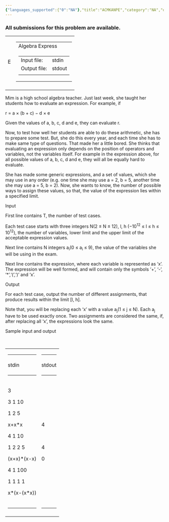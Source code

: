 ```yaml
---
{"languages_supported":{"0":"NA"},"title":"ACMKANPE","category":"NA","old_version":true,"problem_code":"ACMKANPE","tags":{"0":"NA"},"layout":"problem"}
---
```


<h3> All submissions for this problem are available. </h3><div id="kanpur">
<div class="tabular">
<table id="TBL-17" class="tabular" cellpadding="0" cellspacing="0">
    

<tr id="TBL-17-1-">
<td id="TBL-17-1-1" class="td11"><a id="x1-6r5" name="x1-6r5"></a> <span class="cmssbx-10x-x-600">E</span></td>
<td id="TBL-17-1-2" class="td11">
<div class="tabular">
<table id="TBL-18" class="tabular" cellpadding="0" cellspacing="0">
   

<tr id="TBL-18-1-">
<td id="TBL-18-1-1" class="td11"><span class="cmssbx-10x-x-172">Algebra Express</span></td>
</tr>
<tr id="TBL-18-2-">
<td id="TBL-18-2-1" class="td11">
<div class="tabular">
<table id="TBL-19" class="tabular" cellpadding="0" cellspacing="0">
    

<tr id="TBL-19-1-">
<td id="TBL-19-1-1" class="td10">Input file:</td>
<td id="TBL-19-1-2" class="td01"><span class="cmtt-10x-x-109">stdin</span></td>
</tr>
<tr id="TBL-19-2-">
<td id="TBL-19-2-1" class="td10">Output file:</td>
<td id="TBL-19-2-2" class="td01"><span class="cmtt-10x-x-109">stdout</span></td>
</tr>
<tr id="TBL-19-3-">
<td id="TBL-19-3-1" class="td10"></td>
</tr>

</table>
</div>
</td>
</tr>

</table>
</div>
</td>
</tr>
<tr id="TBL-17-2-">
<td id="TBL-17-2-1" class="td11"></td>
</tr>

</table>
</div>

<p class="noindent">Mim is a high school algebra teacher. Just last week, she taught     her students how to evaluate an expression. For example, if</p>
<div class="center">
<p class="noindent"></p>
<p class="noindent"><span class="cmmi-10x-x-109">r</span> = <span class="cmmi-10x-x-109">a</span> <span class="cmsy-10x-x-109">×</span> (<span class="cmmi-10x-x-109">b</span> + <span class="cmmi-10x-x-109">c</span>) <span class="cmsy-10x-x-109">−</span> <span class="cmmi-10x-x-109">d</span> <span class="cmsy-10x-x-109">×</span> <span class="cmmi-10x-x-109">e</span></p>
</div>

<p class="noindent">Given the values of <span class="cmmi-10x-x-109">a</span>,     <span class="cmmi-10x-x-109">b</span>, <span class="cmmi-10x-x-109">c</span>,     <span class="cmmi-10x-x-109">d</span> and <span class="cmmi-10x-x-109">e</span>, they     can evaluate <span class="cmmi-10x-x-109">r</span>. </p>
<p class="noindent">Now, to test how well her students are able to do these     arithmetic, she has to prepare some test. But, she do this every year, and each time     she has to make same type of questions. That made her a little bored. She thinks that     evaluating an expression only depends on the position of operators and variables, not     the variables itself. For example in the expression above, for all possible values of     <span class="cmmi-10x-x-109">a</span>, <span class="cmmi-10x-x-109">b</span>,     <span class="cmmi-10x-x-109">c</span>, <span class="cmmi-10x-x-109">d</span> and     <span class="cmmi-10x-x-109">e</span>, they will all be equally hard to evaluate.      </p>
<p class="noindent">She has made some generic expressions, and a set of values, which     she may use in any order (e.g. one time she may use <span class="cmmi-10x-x-109">a</span> = 2, <span class="cmmi-10x-x-109">b</span> = 5, another     time she may use <span class="cmmi-10x-x-109">a</span> = 5, <span class="cmmi-10x-x-109">b</span> = 2). Now, she wants to know, the number of possible ways     to assign these values, so that, the value of the expression lies within a specified     limit. </p>
<p class="noindent"><span class="cmssbx-10x-x-144">Input</span> </p>
<p class="noindent">First line contains <span class="cmmi-10x-x-109">T</span>, the     number of test cases. </p>
<p class="noindent">Each test case starts with three integers <span class="cmmi-10x-x-109">N</span>(2 <span class="cmsy-10x-x-109">≤</span> <span class="cmmi-10x-x-109">N</span> <span class="cmsy-10x-x-109">≤</span> 12), <span class="cmmi-10x-x-109">l</span>, <span class="cmmi-10x-x-109">h</span> (<span class="cmsy-10x-x-109">−</span>10<sup><span class="cmr-8">12</span></sup> <span class="cmsy-10x-x-109">≤</span> <span class="cmmi-10x-x-109">l</span> <span class="cmsy-10x-x-109">≤</span> <span class="cmmi-10x-x-109">h</span> <span class="cmsy-10x-x-109">≤</span> 10<sup><span class="cmr-8">12</span></sup>),     the number of variables, lower limit and the upper limit of the acceptable expression     values. </p>
<p class="noindent">Next line contains <span class="cmmi-10x-x-109">N</span> integers     <span class="cmmi-10x-x-109">a</span><sub><span class="cmmi-8">i</span></sub>(0     <span class="cmsy-10x-x-109">≤</span> <span class="cmmi-10x-x-109">a</span><sub><span class="cmmi-8">i</span></sub> <span class="cmsy-10x-x-109">≤</span> 9), the value of the variables she will be using in the     exam. </p>
<p class="noindent">Next line contains the expression, where each variable is     represented as ‘<span class="cmtt-10x-x-109">x</span>’. The expression     will be well formed, and will contain only the symbols ‘+’,     ‘-’, ‘*’,‘(’,‘)’ and     ‘<span class="cmtt-10x-x-109">x</span>’. </p>
<p class="noindent"><span class="cmssbx-10x-x-144">Output</span> </p>
<p class="noindent">For each test case, output the number of different assignments,     that produce results within the limit [<span class="cmmi-10x-x-109">l, h</span>].      </p>
<p class="noindent">Note that, you will be replacing each ‘<span class="cmtt-10x-x-109">x</span>’ with a value <span class="cmmi-10x-x-109">a</span><sub><span class="cmmi-8">j</span></sub>(1 <span class="cmsy-10x-x-109">≤</span> <span class="cmmi-10x-x-109">j</span> <span class="cmsy-10x-x-109">≤</span> <span class="cmmi-10x-x-109">N</span>). Each     <span class="cmmi-10x-x-109">a</span><sub><span class="cmmi-8">j</span></sub> have to     be used exactly once. Two assignments are considered the same, if, after replacing     all ‘<span class="cmtt-10x-x-109">x</span>’, the expressions look the     same. </p>
<p class="noindent"><span class="cmssbx-10x-x-144">Sample input and output</span> </p>
<p class="noindent"> </p>
<div class="obeylines-v">
<div class="tabular">
<table id="TBL-20" class="tabular" cellpadding="0" cellspacing="0" rules="groups">
      

<tr class="hline">
<td>
<hr />
</td>
<td>
<hr />
</td>
</tr>
<tr id="TBL-20-1-">
<td id="TBL-20-1-1" class="td11">
<div class="multicolumn"><span class="cmtt-10x-x-109">stdin</span></div>
</td>
<td id="TBL-20-1-2" class="td11">
<div class="multicolumn"><span class="cmtt-10x-x-109">stdout</span></div>
</td>
</tr>
<tr class="hline">
<td>
<hr />
</td>
<td>
<hr />
</td>
</tr>
<tr id="TBL-20-2-">
<td id="TBL-20-2-1" class="td11">
<div class="minipage">
<p class="noindent"><span class="cmtt-10x-x-109">3</span> </p>
<p class="noindent"><span class="cmtt-10x-x-109">3</span> <span class="cmtt-10x-x-109">1</span> <span class="cmtt-10x-x-109">10</span> </p>
<p class="noindent"><span class="cmtt-10x-x-109">1</span> <span class="cmtt-10x-x-109">2</span> <span class="cmtt-10x-x-109">5</span> </p>
<p class="noindent"><span class="cmtt-10x-x-109">x+x*x</span> </p>
<p class="noindent"><span class="cmtt-10x-x-109">4</span> <span class="cmtt-10x-x-109">1</span> <span class="cmtt-10x-x-109">10</span> </p>
<p class="noindent"><span class="cmtt-10x-x-109">1</span> <span class="cmtt-10x-x-109">2</span> <span class="cmtt-10x-x-109">2</span> <span class="cmtt-10x-x-109">5</span> </p>
<p class="noindent"><span class="cmtt-10x-x-109">(x+x)*(x-x)</span> </p>
<p class="noindent"><span class="cmtt-10x-x-109">4</span> <span class="cmtt-10x-x-109">1</span> <span class="cmtt-10x-x-109">100</span> </p>
<p class="noindent"><span class="cmtt-10x-x-109">1</span> <span class="cmtt-10x-x-109">1</span> <span class="cmtt-10x-x-109">1</span> <span class="cmtt-10x-x-109">1</span> </p>
<p class="noindent"><span class="cmtt-10x-x-109">x*(x-(x*x))</span></p>
</div>
</td>
<td id="TBL-20-2-2" class="td11">
<div class="minipage">
<p class="noindent"><span class="cmtt-10x-x-109">4</span> </p>
<p> </p>
<p class="noindent"><span class="cmtt-10x-x-109">4</span> </p>
<p class="noindent"><span class="cmtt-10x-x-109">0</span></p>
</div>
</td>
</tr>
<tr class="hline">
<td>
<hr />
</td>
<td>
<hr />
</td>
</tr>
<tr id="TBL-20-3-">
<td id="TBL-20-3-1" class="td11"></td>
</tr>

</table>
</div>
</div>
</div>
<p></p>    